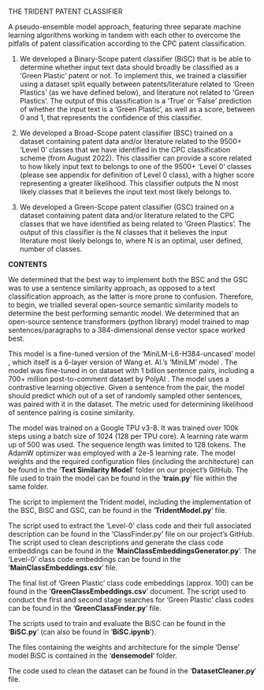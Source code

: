THE TRIDENT PATENT CLASSIFIER

A pseudo-ensemble model approach, featuring three separate machine learning algorithms working in tandem with each other to overcome the pitfalls of patent classification according to the CPC patent classification.

1.	We developed a Binary-Scope patent classifier (BiSC) that is be able to determine whether input text data should broadly be classified as a ‘Green Plastic’ patent or not. To implement this, we trained a classifier using a dataset split equally between patents/literature related to ‘Green Plastics’ (as we have defined below), and literature not related to ‘Green Plastics’. The output of this classification is a ‘True’ or ‘False’ prediction of whether the input text is a ‘Green Plastic’, as well as a score, between 0 and 1, that represents the confidence of this classifier.

3.	We developed a Broad-Scope patent classifier (BSC) trained on a dataset containing patent data and/or literature related to the 9500+ ‘Level 0’ classes that we have identified in the CPC classification scheme (from August 2022). This classifier can provide a score related to how likely input text to belongs to one of the 9500+ ‘Level 0’ classes (please see appendix for definition of Level 0 class), with a higher score representing a greater likelihood. This classifier outputs the N most likely classes that it believes the input text most likely belongs to.

3.	We developed a Green-Scope patent classifier (GSC) trained on a dataset containing patent data and/or literature related to the CPC classes that we have identified as being related to ‘Green Plastics’. The output of this classifier is the N classes that it believes the input literature most likely belongs to, where N is an optimal, user defined, number of classes.

**CONTENTS**

We determined that the best way to implement both the BSC and the GSC was to use a sentence similarity approach, as opposed to a text classification approach, as the latter is more prone to confusion. Therefore, to begin, we trialled several open-source semantic similarity models to determine the best performing semantic model. We determined that an open-source sentence transformers (python library) model trained to map sentences/paragraphs to a 384-dimensional dense vector space worked best.

This model is a fine-tuned version of the ‘MiniLM-L6-H384-uncased’ model , which itself is a 6-layer version of Wang et. Al.’s ‘MiniLM’ model . The model was fine-tuned in on dataset with 1 billion sentence pairs, including a 700+ million post-to-comment dataset by PolyAI . The model uses a contrastive learning objective. Given a sentence from the pair, the model should predict which out of a set of randomly sampled other sentences, was paired with it in the dataset. The metric used for determining likelihood of sentence pairing is cosine similarity.

The model was trained on a Google TPU v3-8. It was trained over 100k steps using a batch size of 1024 (128 per TPU core). A learning rate warm up of 500 was used. The sequence length was limited to 128 tokens. The AdamW optimizer was employed with a 2e-5 learning rate. The model weights and the required configuration files (including the architecture) can be found in the ‘**Text Similarity Model**’ folder on our project’s GitHub. The file used to train the model can be found in the ‘**train.py**’ file within the same folder.


The script to implement the Trident model, including the implementation of the BSC, BiSC and GSC, can be found in the ‘**TridentModel.py**’ file. 

The script used to extract the ‘Level-0’ class code and their full associated description can be found in the ‘ClassFinder.py’ file on our project’s GitHub. The script used to clean descriptions and generate the class code embeddings can be found in the ‘**MainClassEmbeddingsGenerator.py**’. The ‘Level-0’ class code embeddings can be found in the ‘**MainClassEmbeddings.csv**’ file.

The final list of ‘Green Plastic’ class code embeddings (approx. 100) can be found in the ‘**GreenClassEmbeddings.csv**’  document. The script used to conduct the first and second stage searches for ‘Green Plastic’ class codes can be found in the ‘**GreenClassFinder.py**’ file.

The scripts used to train and evaluate the BiSC can be found in the ‘**BiSC.py**’ (can also be found in ‘**BiSC.ipynb**’).

The files containing the weights and architecture for the simple ‘Dense’ model BiSC is contained in the ‘**densemodel**’ folder. 

The code used to clean the dataset can be found in the ‘**DatasetCleaner.py**’ file.




